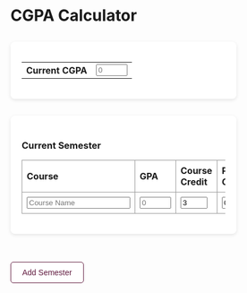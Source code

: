 <html>
<head>
  <style>
    * {
      box-sizing: border-box;
    }

    body {
      font-family: sans-serif;
      display: flex;
      flex-direction: column;
      align-items: center;
      margin: 0;
      padding: 20px;
      background: #f9f9f9;
    }

    .semester-section {
      width: 100%;
      max-width: 900px;
      margin: 30px auto;
      background-color: white;
      padding: 20px;
      box-shadow: 0 2px 6px rgba(0,0,0,0.1);
      border-radius: 8px;
      position: relative;
    }

    table.semester-table {
      border-collapse: collapse;
      width: 100%;
    }

    table.semester-table th,
    table.semester-table td {
      border: 1px solid #999;
      padding: 8px;
      text-align: left;
    }

    table input[type="text"],
    table input[type="number"] {
      width: 100%;
      box-sizing: border-box;
      padding: 5px;
    }

    h3[contenteditable="true"] {
      margin-bottom: 10px;
      color: #333;
     display: inline-block;
     max-width: 75%; 
     word-break: break-word;
    }

    button {
      margin: 20px 0;
      padding: 10px 20px;
      font-size: 14px;
      border: 1px solid #611b3f;
      background-color: white;
      color: #611b3f;
      border-radius: 5px;
      cursor: pointer;
    }

    button:hover {
      background-color: #f7e6ee;
    }

    .remove-btn {
      position: absolute;
      top: 15px;
      right: 15px;
      background-color: #ffdddd;
      color: #900;
      border: 1px solid #c00;
      border-radius: 5px;
      font-size: 12px;
      padding: 5px 10px;
    }

    .remove-btn:hover {
      background-color: #ffcfcf;
    }
  </style>
</head>
<body>

<h1>CGPA Calculator</h1>

<!-- Current CGPA Section -->
<div class="semester-section">
  <table>
    <tr>
      <th>Current CGPA</th>
      <td>
        <input type="number" placeholder="0" max="10" min="0">
      </td>
    </tr>
  </table>
</div>

<!-- Wrapper for all semester sections -->
<div id="semester-wrapper">
  <!-- Original Semester Section -->
  <div class="semester-section clone-this" data-removable="false">
    <h3 contenteditable="true">Current Semester</h3>
    <table class="semester-table">
      <tr>
        <th>Course</th>
        <th>GPA</th> 
        <th>Course Credit</th>
        <th>Previous Grade</th>
      </tr>
      <tr class="clone-row">
        <td><input type="text" placeholder="Course Name"></td>
        <td><input type="number" placeholder="0" max="10" min="0"></td>
        <td><input type="number" value="3" max="9" min="0"></td>
        <td><input type="number" value="0" max="10" min="0"></td>
      </tr>
    </table>
  </div>
</div>

<!-- Add Semester Button -->
<button id="addSemesterBtn" onclick="newSemester()">Add Semester</button>

<script>
  const baseTable = document.querySelector(".semester-table");
  const templateRow = document.querySelector(".clone-row");

  // Add 6 more rows to the initial table
  for (let i = 0; i < 6; i++) {
    const clone = templateRow.cloneNode(true);
    baseTable.appendChild(clone);
  }

  let semesterCount = 1;
  const MAX_SEMESTERS = 20;

  // Enforce max and min in real time
  function enforceValueLimits() {
    const allInputs = document.querySelectorAll('input[type="number"]');
    allInputs.forEach(input => {
      input.addEventListener('input', () => {
        const max = parseFloat(input.max);
        const min = parseFloat(input.min || "0");
        const value = parseFloat(input.value);

        if (value > max) {
          input.value = max;
        } else if (value < min) {
          input.value = min;
        }
      });
    });
  }

  enforceValueLimits(); // On page load

  function newSemester() {
  if (semesterCount >= MAX_SEMESTERS) {
    alert("Maximum of 19 semesters reached.");
    return;
  }

  const originalSection = document.querySelector(".clone-this");
  const clonedSection = originalSection.cloneNode(true);
  clonedSection.setAttribute("data-removable", "true");

  const heading = clonedSection.querySelector("h3");
  const futureNum = semesterCount; // Since first semester is already present
  heading.innerText = `Future Semester ${futureNum}`;
  heading.contentEditable = true;

  const inputs = clonedSection.querySelectorAll("input");
  inputs.forEach(input => {
    if (input.type === "text") input.value = "";
    if (input.type === "number") {
      input.value = (input.max === "9") ? "3" : "0";
      input.setAttribute("max", input.max);
      input.setAttribute("min", input.min || "0");
    }
  });

  // Remove existing Remove button (if any, from clone)
  const oldRemove = clonedSection.querySelector(".remove-btn");
  if (oldRemove) oldRemove.remove();

  // Add new Remove button
  const removeBtn = document.createElement("button");
  removeBtn.textContent = "Remove Semester";
  removeBtn.className = "remove-btn";
  removeBtn.onclick = () => {
    if (clonedSection.getAttribute("data-removable") === "true") {
      clonedSection.remove();
      semesterCount--;
    }
  };
  clonedSection.appendChild(removeBtn);

  const wrapper = document.getElementById("semester-wrapper");
  wrapper.appendChild(clonedSection);
  semesterCount++;

  enforceValueLimits();
  clonedSection.scrollIntoView({ behavior: "smooth", block: "start" });
}
</script>

</body>
</html>
